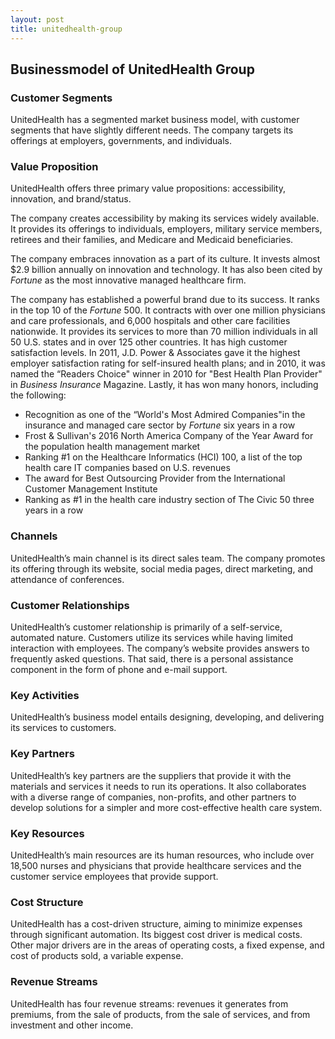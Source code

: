 ```yaml
---
layout: post
title: unitedhealth-group
---
```


Businessmodel of UnitedHealth Group
------------------------------------

### Customer Segments

UnitedHealth has a segmented market business model, with customer segments that have slightly different needs. The company targets its offerings at employers, governments, and individuals.

### Value Proposition

UnitedHealth offers three primary value propositions: accessibility, innovation, and brand/status.

The company creates accessibility by making its services widely available. It provides its offerings to individuals, employers, military service members, retirees and their families, and Medicare and Medicaid beneficiaries.

The company embraces innovation as a part of its culture. It invests almost $2.9 billion annually on innovation and technology. It has also been cited by *Fortune* as the most innovative managed healthcare firm.

The company has established a powerful brand due to its success. It ranks in the top 10 of the *Fortune* 500. It contracts with over one million physicians and care professionals, and 6,000 hospitals and other care facilities nationwide. It provides its services to more than 70 million individuals in all 50 U.S. states and in over 125 other countries. It has high customer satisfaction levels. In 2011, J.D. Power & Associates gave it the highest employer satisfaction rating for self-insured health plans; and in 2010, it was named the “Readers Choice" winner in 2010 for "Best Health Plan Provider" in *Business Insurance* Magazine. Lastly, it has won many honors, including the following:

 * Recognition as one of the “World's Most Admired Companies"in the insurance and managed care sector by *Fortune* six years in a row
* Frost & Sullivan's 2016 North America Company of the Year Award for the population health management market
* Ranking #1 on the Healthcare Informatics (HCI) 100, a list of the top health care IT companies based on U.S. revenues
* The award for Best Outsourcing Provider from the International Customer Management Institute
* Ranking as #1 in the health care industry section of The Civic 50 three years in a row
 ### Channels

UnitedHealth’s main channel is its direct sales team. The company promotes its offering through its website, social media pages, direct marketing, and attendance of conferences.

### Customer Relationships

UnitedHealth’s customer relationship is primarily of a self-service, automated nature. Customers utilize its services while having limited interaction with employees. The company’s website provides answers to frequently asked questions. That said, there is a personal assistance component in the form of phone and e-mail support.

### Key Activities

UnitedHealth’s business model entails designing, developing, and delivering its services to customers.

### Key Partners

UnitedHealth’s key partners are the suppliers that provide it with the materials and services it needs to run its operations. It also collaborates with a diverse range of companies, non-profits, and other partners to develop solutions for a simpler and more cost-effective health care system.

### Key Resources

UnitedHealth’s main resources are its human resources, who include over 18,500 nurses and physicians that provide healthcare services and the customer service employees that provide support.

### Cost Structure

UnitedHealth has a cost-driven structure, aiming to minimize expenses through significant automation. Its biggest cost driver is medical costs. Other major drivers are in the areas of operating costs, a fixed expense, and cost of products sold, a variable expense.

### Revenue Streams

UnitedHealth has four revenue streams: revenues it generates from premiums, from the sale of products, from the sale of services, and from investment and other income.
